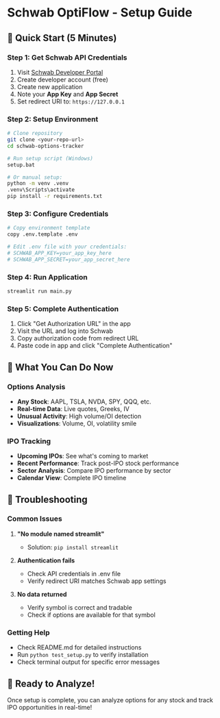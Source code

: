 # Schwab OptiFlow - Setup Guide

## 🚀 Quick Start (5 Minutes)

### Step 1: Get Schwab API Credentials
1. Visit [Schwab Developer Portal](https://developer.schwab.com/)
2. Create developer account (free)
3. Create new application
4. Note your **App Key** and **App Secret**
5. Set redirect URI to: `https://127.0.0.1`

### Step 2: Setup Environment
```bash
# Clone repository
git clone <your-repo-url>
cd schwab-options-tracker

# Run setup script (Windows)
setup.bat

# Or manual setup:
python -m venv .venv
.venv\Scripts\activate
pip install -r requirements.txt
```

### Step 3: Configure Credentials
```bash
# Copy environment template
copy .env.template .env

# Edit .env file with your credentials:
# SCHWAB_APP_KEY=your_app_key_here
# SCHWAB_APP_SECRET=your_app_secret_here
```

### Step 4: Run Application
```bash
streamlit run main.py
```

### Step 5: Complete Authentication
1. Click "Get Authorization URL" in the app
2. Visit the URL and log into Schwab
3. Copy authorization code from redirect URL
4. Paste code in app and click "Complete Authentication"

## 🎯 What You Can Do Now

### Options Analysis
- **Any Stock**: AAPL, TSLA, NVDA, SPY, QQQ, etc.
- **Real-time Data**: Live quotes, Greeks, IV
- **Unusual Activity**: High volume/OI detection
- **Visualizations**: Volume, OI, volatility smile

### IPO Tracking  
- **Upcoming IPOs**: See what's coming to market
- **Recent Performance**: Track post-IPO stock performance
- **Sector Analysis**: Compare IPO performance by sector
- **Calendar View**: Complete IPO timeline

## 🔧 Troubleshooting

### Common Issues
1. **"No module named streamlit"**
   - Solution: `pip install streamlit`

2. **Authentication fails**
   - Check API credentials in .env file
   - Verify redirect URI matches Schwab app settings

3. **No data returned**
   - Verify symbol is correct and tradable
   - Check if options are available for that symbol

### Getting Help
- Check README.md for detailed instructions
- Run `python test_setup.py` to verify installation
- Check terminal output for specific error messages

## 🚀 Ready to Analyze!
Once setup is complete, you can analyze options for any stock and track IPO opportunities in real-time!